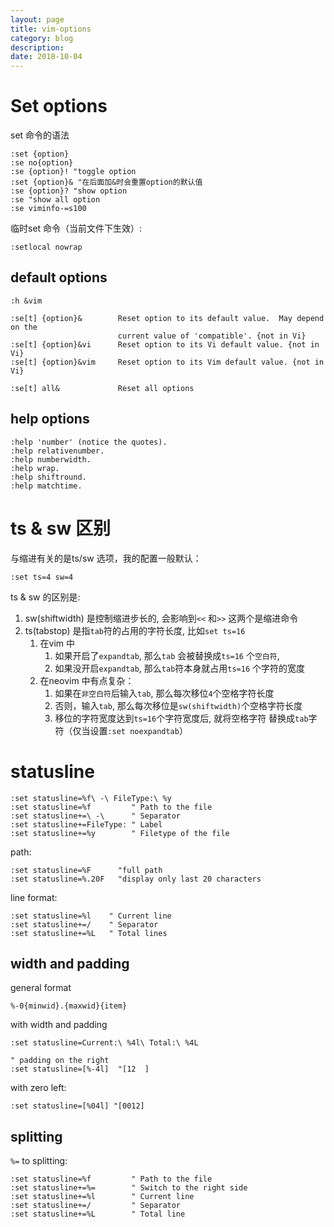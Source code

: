 ```yaml
---
layout: page
title: vim-options
category: blog
description: 
date: 2018-10-04
---
```

# Set options 
set 命令的语法

	:set {option}
	:se no{option} 
	:se {option}! "toggle option
	:set {option}& "在后面加&时会重置option的默认值
	:se {option}? "show option
	:se "show all option
	:se viminfo-=s100

临时set 命令（当前文件下生效）:

	:setlocal nowrap

## default options
`:h &vim`

	:se[t] {option}&        Reset option to its default value.  May depend on the
							current value of 'compatible'. {not in Vi}
	:se[t] {option}&vi      Reset option to its Vi default value. {not in Vi}
	:se[t] {option}&vim     Reset option to its Vim default value. {not in Vi}

	:se[t] all&             Reset all options

## help options

	:help 'number' (notice the quotes).
	:help relativenumber.
	:help numberwidth.
	:help wrap.
	:help shiftround.
	:help matchtime.

# ts & sw 区别
与缩进有关的是ts/sw 选项，我的配置一般默认：

    :set ts=4 sw=4

ts & sw 的区别是:
1. sw(shiftwidth) 是控制缩进步长的, 会影响到`<<` 和`>>` 这两个是缩进命令
1. ts(tabstop) 是指`tab`符的占用的字符长度, 比如`set ts=16`
   1. 在vim 中
      1. 如果开启了`expandtab`, 那么`tab` 会被替换成`ts=16` 个`空白符`, 
      1. 如果没开启`expandtab`, 那么`tab`符本身就占用`ts=16` 个字符的宽度
   2. 在neovim 中有点复杂：
      1. 如果在`非空白符`后输入`tab`, 那么每次移位`4`个空格字符长度
      1. 否则，输入`tab`, 那么每次移位是`sw(shiftwidth)`个空格字符长度
      3. 移位的字符宽度达到`ts=16`个字符宽度后, 就将空格字符 替换成`tab`字符（仅当设置`:set noexpandtab`）

# statusline

	:set statusline=%f\ -\ FileType:\ %y
	:set statusline=%f         " Path to the file
	:set statusline+=\ -\      " Separator
	:set statusline+=FileType: " Label
	:set statusline+=%y        " Filetype of the file

path:

	:set statusline=%F		"full path
	:set statusline=%.20F	"display only last 20 characters

line format:

	:set statusline=%l    " Current line
	:set statusline+=/    " Separator
	:set statusline+=%L   " Total lines

## width and padding
general format

	%-0{minwid}.{maxwid}{item}

with width and padding

	:set statusline=Current:\ %4l\ Total:\ %4L

	" padding on the right
	:set statusline=[%-4l]	"[12  ]

with zero left:

	:set statusline=[%04l] "[0012]

## splitting
`%=` to splitting:

	:set statusline=%f         " Path to the file
	:set statusline+=%=        " Switch to the right side
	:set statusline+=%l        " Current line
	:set statusline+=/         " Separator
	:set statusline+=%L        " Total line